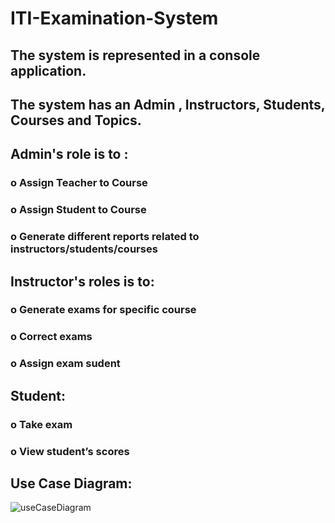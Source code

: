 # ITI-Examination-System

## The system is represented in a console application.

## The system has an Admin , Instructors, Students, Courses and Topics.


## Admin's role is to :

### o	Assign Teacher to Course

### o	Assign Student to Course

### o	Generate different reports related to instructors/students/courses


## Instructor's roles is to:

### o	Generate exams for specific course

### o	Correct exams 

### o	Assign exam sudent 


## Student:

### o	Take exam

### o	View student’s scores


## Use Case Diagram:

![useCaseDiagram](https://user-images.githubusercontent.com/76956637/213491847-b2bf3d72-e49f-41c1-b066-475f4d4a8c47.png)
